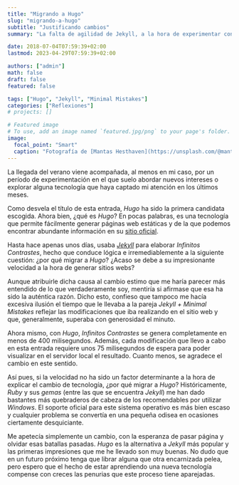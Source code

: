 ```yaml
---
title: "Migrando a Hugo"
slug: "migrando-a-hugo"
subtitle: "Justificando cambios"
summary: "La falta de agilidad de Jekyll, a la hora de experimentar con la página web, me ha obligado a explorar alternativas."

date: 2018-07-04T07:59:39+02:00
lastmod: 2023-04-29T07:59:39+02:00

authors: ["admin"]
math: false
draft: false
featured: false

tags: ["Hugo", "Jekyll", "Minimal Mistakes"]
categories: ["Reflexiones"]
# projects: []

# Featured image
# To use, add an image named `featured.jpg/png` to your page's folder. 
image:
  focal_point: "Smart"
  caption: "Fotografía de [Mantas Hesthaven](https://unsplash.com/@mantashesthaven), disponible en [Unsplash](https://unsplash.com/photos/_g1WdcKcV3w)."
---
```


La llegada del verano viene acompañada, al menos en mi caso, por un período de experimentación en el que suelo abordar nuevos intereses o explorar alguna tecnología que haya captado mi atención en los últimos meses. 

Como desvela el título de esta entrada, *Hugo* ha sido la primera candidata escogida. Ahora bien, ¿qué es *Hugo*? En pocas palabras, es una tecnología que permite fácilmente generar páginas web estáticas y de la que podemos encontrar abundante información en su [sitio oficial](https://gohugo.io/).

Hasta hace apenas unos días, usaba [*Jekyll*](https://jekyllrb.com/) para elaborar *Infinitos Contrastes*, hecho que conduce lógica e irremediablemente a la siguiente cuestión: ¿por qué migrar a *Hugo*? ¿Acaso se debe a su impresionante velocidad a la hora de generar sitios webs?

Aunque atribuirle dicha causa al cambio estimo que me haría parecer más entendido de lo que verdaderamente soy, mentiría si afirmase que esa ha sido la auténtica razón. Dicho esto, confieso que tampoco me hacía excesiva ilusión el tiempo que le llevaba a la pareja *Jekyll + Minimal Mistakes* reflejar las modificaciones que iba realizando en el sitio web y que, generalmente, superaba con generosidad el minuto. 

Ahora mismo, con *Hugo*, *Infinitos Contrastes* se genera completamente en menos de 400 milisegundos. Además, cada modificación que llevo a cabo en esta entrada requiere unos 75 milisegundos de espera para poder visualizar en el servidor local el resultado. Cuanto menos, se agradece el cambio en este sentido.

Así pues, si la velocidad no ha sido un factor determinante a la hora de explicar el cambio de tecnología, ¿por qué migrar a *Hugo*? Históricamente, *Ruby* y sus *gemas* (entre las que se encuentra *Jekyll*) me han dado bastantes más quebraderos de cabeza de los recomendables por utilizar *Windows*. El soporte oficial para este sistema operativo es más bien escaso y cualquier problema se convertía en una pequeña odisea en ocasiones ciertamente desquiciante.

Me apetecía simplemente un cambio, con la esperanza de pasar página y olvidar esas batallas pasadas. *Hugo* es la alternativa a *Jekyll* más popular y las primeras impresiones que me he llevado son muy buenas. No dudo que en un futuro próximo tenga que librar alguna que otra encarnizada pelea, pero espero que el hecho de estar aprendiendo una nueva tecnología compense con creces las penurias que este proceso tiene aparejadas.
